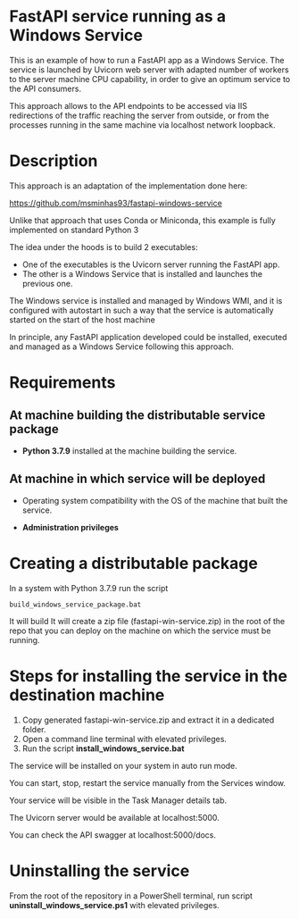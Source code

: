 # FastAPI service running as a Windows Service

This is an example of how to run a FastAPI app as a Windows Service. The service is launched by Uvicorn web server with 
adapted number of workers to the server machine CPU capability, in order to give an optimum service to the API 
consumers.

This approach allows to the API endpoints to be accessed via IIS redirections of the traffic reaching the server from
outside, or from the processes running in the same machine via localhost network loopback. 

# Description
This approach is an adaptation of the implementation done here:

https://github.com/msminhas93/fastapi-windows-service

Unlike that approach that uses Conda or Miniconda, this example is fully implemented on standard Python 3

The idea under the hoods is to build 2 executables:
- One of the executables is the Uvicorn server running the FastAPI app.
- The other is a Windows Service that is installed and launches the previous one.

The Windows service is installed and managed by Windows WMI, and it is configured with autostart in such a way that the
service is automatically started on the start of the host machine

In principle, any FastAPI application developed could be installed, executed and managed as a Windows Service following
this approach.


# Requirements

## At machine building the distributable service package
* **Python 3.7.9** installed at the machine building the service.

## At machine in which service will be deployed

* Operating system compatibility with the OS of the machine that built the service.

* **Administration privileges**



# Creating a distributable package
In a system with Python 3.7.9 run the script

``` console
build_windows_service_package.bat
```
It will build 
It will create a zip file (fastapi-win-service.zip) in the root of the repo that you can deploy on the machine on which
the service must be running.


# Steps for installing the service in the destination machine

1. Copy generated fastapi-win-service.zip and extract it in a dedicated folder.
2. Open a command line terminal with elevated privileges.
3. Run the script **install_windows_service.bat**


The service will be installed on your system in auto run mode.

You can start, stop, restart the service manually from the Services window.

Your service will be visible in the Task Manager details tab.

The Uvicorn server would be available at localhost:5000. 

You can check the API swagger at localhost:5000/docs.

# Uninstalling the service
From the root of the repository in a PowerShell terminal, run script **uninstall_windows_service.ps1** with elevated
privileges.
